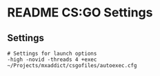 # README CS:GO Settings

## Settings
```shell
# Settings for launch options
-high -novid -threads 4 +exec ~/Projects/mxaddict/csgofiles/autoexec.cfg
```
